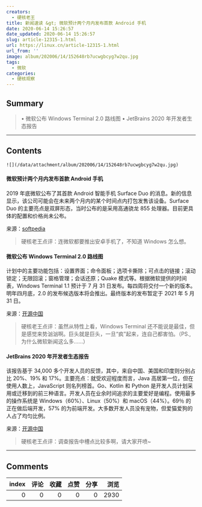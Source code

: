 ```yaml
---
creators:
  - 硬核老王
title: 新闻速读 &gt; 微软预计两个月内发布首款 Android 手机
date: 2020-06-14 15:26:57
date_updated: 2020-06-14 15:26:57
slug: article-12315-1.html
url: https://linux.cn/article-12315-1.html
url_from: ''
image: album/202006/14/152648rb7ucwgbcyg7w2qu.jpg
tags:
  - 微软
categories:
  - 硬核观察
---
```


## Summary

> • 微软公布 Windows Terminal 2.0 路线图 • JetBrains 2020 年开发者生态报告

***

<!-- more -->

## Contents

`![](/data/attachment/album/202006/14/152648rb7ucwgbcyg7w2qu.jpg)`

#### 微软预计两个月内发布首款 Android 手机

2019 年底微软公布了其首款 Android 智能手机 Surface Duo 的消息。新的信息显示，该公司可能会在未来两个月内的某个时间点内打包发售该设备。Surface Duo 的主要亮点是双屏形态，当时公布的是采用高通骁龙 855 处理器。目前更具体的配置和价格尚未公布。

来源：[softpedia](https://news.softpedia.com/news/the-first-microsoft-android-phone-is-just-around-the-corner-530250.shtml)

> 
> 硬核老王点评：连微软都要推出安卓手机了，不知道 Windows 怎么想。
> 
> 
> 

#### 微软公布 Windows Terminal 2.0 路线图

计划中的主要功能包括：设置界面；命令面板；选项卡撕除；可点击的链接；滚动锁定；无限回滚；窗格管理；会话还原；Quake 模式等。根据微软提供的时间表，Windows Terminal 1.1 预计于 7 月 31 日发布。每四周将交付一个新的版本。明年四月底，2.0 的发布候选版本将会推出。最终版本的发布暂定于 2021 年 5 月 31 日。

来源：[开源中国](https://www.oschina.net/news/116415/windows-terminal-v2-roadmap)

> 
> 硬核老王点评：虽然从特性上看，Windows Terminal 还不能说是最佳，但是感觉来势汹汹啊。巨头就是巨头，一旦“疯”起来，连自己都害怕。（PS., 为什么微软新闻这么多……）
> 
> 
> 

#### JetBrains 2020 年开发者生态报告

该报告基于 34,000 多个开发人员的反馈，其中，来自中国、美国和印度则分别占比 20%、19% 和 17%。主要亮点：就受欢迎程度而言，Java 高居第一位，但在使用人数上，JavaScript 则名列榜首。Go、Kotlin 和 Python 是开发人员计划采用或迁移到的前三种语言。开发人员在业余时间追求的主要爱好是编程。使用最多的操作系统是 Windows（60%）、Linux（50%）和 macOS（44%）。69％ 的正在做后端开发，57% 的为前端开发。大多数开发人员没有宠物，但爱猫爱狗的人占了均匀比例。

来源：[开源中国](https://www.oschina.net/news/116418/the-state-of-developer-ecosystem-in-2020)

> 
> 硬核老王点评：调查报告中槽点比较多啊，请大家开喷~
> 
> 
>

***

## Comments


|   index |   评论 |   收藏 |   点赞 |   分享 |   浏览 |
|--------:|-------:|-------:|-------:|-------:|-------:|
|       0 |      0 |      0 |      0 |      0 |   2930 |

